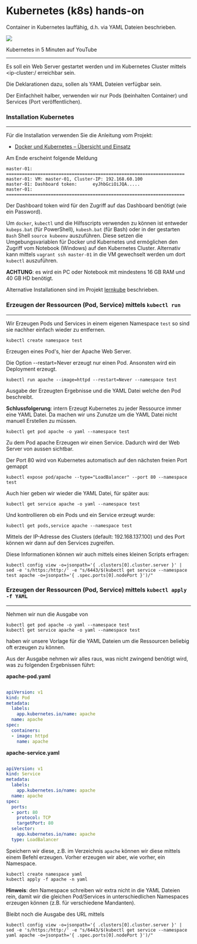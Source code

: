 Kubernetes (k8s) hands-on
=========================

Container in Kubernetes lauffähig, d.h. via YAML Dateien beschrieben.

[![](https://img.youtube.com/vi/PH-2FfFD2PU/0.jpg)](https://www.youtube.com/watch?v=PH-2FfFD2PU)

Kubernetes in 5 Minuten auf YouTube

---

Es soll ein Web Server gestartet werden und im Kubernetes Cluster mittels <ip-cluster:/<port> erreichbar sein.

Die Deklarationen dazu, sollen als YAML Dateien verfügbar sein.

Der Einfachheit halber, verwenden wir nur Pods (beinhalten Container) und Services (Port veröffentlichen).

### Installation Kubernetes
***

Für die Installation verwenden Sie die Anleitung vom Projekt:

* [Docker und Kubernetes – Übersicht und Einsatz](https://github.com/mc-b/duk)

Am Ende erscheint folgende Meldung

    master-01: ====================================================================
    master-01: VM: master-01, Cluster-IP: 192.168.60.100
    master-01: Dashboard token:      eyJhbGciOiJQA.....
    master-01: ====================================================================

Der Dashboard token wird für den Zugriff auf das Dashboard benötigt (wie ein Password).

Um `docker`, `kubectl` und die Hilfsscripts verwenden zu können ist entweder `kubeps.bat` (für PowerShell), `kubesh.bat` (für Bash) oder in der gestarten `Bash` Shell `source kubeenv` auszuführen. Diese setzen die Umgebungsvariablen für Docker und Kubernetes und ermöglichen den Zugriff vom Notebook (Windows) auf den Kubernetes Cluster. Alternativ kann mittels `vagrant ssh master-01` in die VM gewechselt werden um dort `kubectl` auszuführen.

**ACHTUNG**: es wird ein PC oder Notebook mit mindestens 16 GB RAM und 40 GB HD benötigt.

Alternative Installationen sind im Projekt [lernkube](https://github.com/mc-b/lernkube#alternativen) beschrieben.

### Erzeugen der Ressourcen (Pod, Service) mittels `kubectl run`
***

Wir Erzeugen Pods und Services in einem eigenen Namespace `test` so sind sie nachher einfach wieder zu entfernen.

	kubectl create namespace test
	
Erzeugen eines Pod's, hier der Apache Web Server.

Die Option --restart=Never erzeugt nur einen Pod. Ansonsten wird ein Deployment erzeugt.	
	
	kubectl run apache --image=httpd --restart=Never --namespace test

Ausgabe der Erzeugten Ergebnisse und die YAML Datei welche den Pod beschreibt. 

**Schlussfolgerung**: intern Erzeugt Kubernetes zu jeder Ressource immer eine YAML Datei. Da machen wir uns Zunutze um die YAML Datei nicht manuell Erstellen zu müssen. 

	kubectl get pod apache -o yaml --namespace test
	
Zu dem Pod apache Erzeugen wir einen Service. Dadurch wird der Web Server von aussen sichtbar.

Der Port 80 wird von Kubernetes automatisch auf den nächsten freien Port gemappt

	kubectl expose pod/apache --type="LoadBalancer" --port 80 --namespace test
	
Auch hier geben wir wieder die YAML Datei, für später aus:
	
	kubectl get service apache -o yaml --namespace test
	
Und kontrollieren ob ein Pods und ein Service erzeugt wurde:

	kubectl get pods,service apache --namespace test
	
Mittels der IP-Adresse des Clusters (default: 192.168.137.100) und des Port können wir dann auf den Services zugreifen.

Diese Informationen können wir auch mittels eines kleinen Scripts erfragen:
	
	kubectl config view -o=jsonpath='{ .clusters[0].cluster.server }' | sed -e 's/https:/http:/' -e "s/6443/$(kubectl get service --namespace test apache -o=jsonpath='{ .spec.ports[0].nodePort }')/"
	
### Erzeugen der Ressourcen (Pod, Service) mittels `kubectl apply -f YAML`
***	

Nehmen wir nun die Ausgabe von 
	
	kubectl get pod apache -o yaml --namespace test
	kubectl get service apache -o yaml --namespace test	
	
haben wir unsere Vorlage für die YAML Dateien um die Ressourcen beliebig oft erzeugen zu können.

Aus der Ausgabe nehmen wir alles raus, was nicht zwingend benötigt wird, was zu folgenden Ergebnissen führt:

**apache-pod.yaml**

```YAML

apiVersion: v1
kind: Pod
metadata:
  labels:
    app.kubernetes.io/name: apache
  name: apache
spec:
  containers:
  - image: httpd
    name: apache
```

**apache-service.yaml**

```YAML

apiVersion: v1
kind: Service
metadata:
  labels:
    app.kubernetes.io/name: apache
  name: apache
spec:
  ports:
  - port: 80
    protocol: TCP
    targetPort: 80
  selector:
    app.kubernetes.io/name: apache
  type: LoadBalancer
```

Speichern wir diese, z.B. im Verzeichnis `apache` können wir diese mittels einem Befehl erzeugen. Vorher erzeugen wir aber, wie vorher, ein Namespace.

	kubectl create namespace yaml
	kubectl apply -f apache -n yaml
	
**Hinweis**: den Namespace schreiben wir extra nicht in die YAML Dateien rein, damit wir die gleichen Pod/Services in unterschiedlichen Namespaces erzeugen können (z.B. für verschiedene Mandanten).

Bleibt noch die Ausgabe des URL mittels

	kubectl config view -o=jsonpath='{ .clusters[0].cluster.server }' | sed -e 's/https:/http:/' -e "s/6443/$(kubectl get service --namespace yaml apache -o=jsonpath='{ .spec.ports[0].nodePort }')/"



	
	
